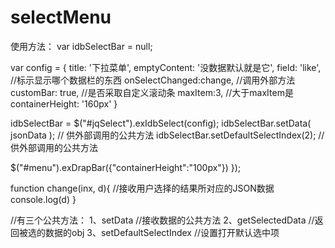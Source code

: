 selectMenu
==========
使用方法：
var idbSelectBar = null;

var config = {
  title: '下拉菜单',
  emptyContent: '没数据默认就是它',
  field: 'like', //标示显示哪个数据栏的东西
  onSelectChanged:change, //调用外部方法
  customBar: true, //是否采取自定义滚动条
  maxItem:3, //大于maxItem是
  containerHeight: '160px'
}

idbSelectBar = $("#jqSelect").exIdbSelect(config);
idbSelectBar.setData( jsonData ); // 供外部调用的公共方法
idbSelectBar.setDefaultSelectIndex(2); // 供外部调用的公共方法

$("#menu").exDrapBar({"containerHeight":"100px"})
});

function change(inx, d){
//接收用户选择的结果所对应的JSON数据
console.log(d)
}

//有三个公共方法：
1、setData //接收数据的公共方法
2、getSelectedData //返回被选的数据的obj
3、setDefaultSelectIndex //设置打开默认选中项
